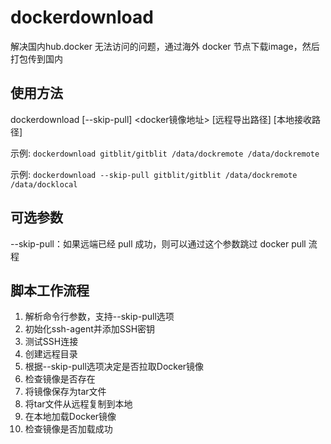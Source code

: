 # dockerdownload
解决国内hub.docker 无法访问的问题，通过海外 docker 节点下载image，然后打包传到国内

## 使用方法
dockerdownload [--skip-pull] <docker镜像地址> [远程导出路径] [本地接收路径]

示例: `dockerdownload gitblit/gitblit /data/dockremote /data/dockremote`

示例: `dockerdownload --skip-pull gitblit/gitblit /data/dockremote /data/docklocal`

## 可选参数
--skip-pull：如果远端已经 pull 成功，则可以通过这个参数跳过 docker pull 流程

## 脚本工作流程
1. 解析命令行参数，支持--skip-pull选项
2. 初始化ssh-agent并添加SSH密钥
3. 测试SSH连接
4. 创建远程目录
5. 根据--skip-pull选项决定是否拉取Docker镜像
6. 检查镜像是否存在
7. 将镜像保存为tar文件
8. 将tar文件从远程复制到本地
9. 在本地加载Docker镜像
10. 检查镜像是否加载成功

